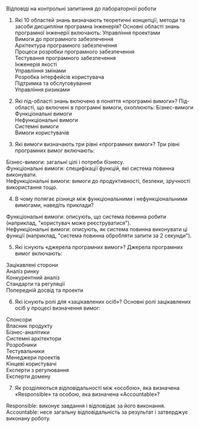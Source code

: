 Відповіді на контрольні запитання до лабораторної роботи 
1) Які 10 областей знань визначають теоретичні концепції, методи та засоби дисципліни програмна інженерія?
Основні області знань програмної інженерії включають:
Управління проектами <br />
Вимоги до програмного забезпечення<br />
Архітектура програмного забезпечення<br />
Процеси розробки програмного забезпечення<br />
Тестування програмного забезпечення<br />
Інженерія якості<br />
Управління змінами<br />
Розробка інтерфейсів користувача<br />
Підтримка та обслуговування<br />
Управління ризиками<br />


2) Які під-області знань включено в поняття «програмні вимоги»?
Під-області, що включені в програмні вимоги, охоплюють:
Бізнес-вимоги<br />
Функціональні вимоги<br />
Нефункціональні вимоги<br />
Системні вимоги<br />
Вимоги користувачів<br />

3) Які вимоги визначають три рівні «програмних вимог»?
Три рівні програмних вимог включають:

Бізнес-вимоги: загальні цілі і потреби бізнесу.<br />
Функціональні вимоги: специфікації функцій, які система повинна виконувати.<br />
Нефункціональні вимоги: вимоги до продуктивності, безпеки, зручності використання тощо.<br />

4) В чому полягає різниця між функціональними і нефункціональними вимогами, наведіть приклади?

Функціональні вимоги: описують, що система повинна робити (наприклад, "користувач може реєструватися").<br />
Нефункціональні вимоги: описують, як система повинна виконувати ці функції (наприклад, "система повинна обробляти запити за 2 секунди").<br />

5) Які існують «джерела програмних вимог»?
Джерела програмних вимог включають:

Зацікавлені сторони<br />
Аналіз ринку<br />
Конкурентний аналіз<br />
Стандарти та регуляції<br />
Попередній досвід та проекти<br />

6) Які існують ролі для «зацікавлених осіб»?
Основні ролі зацікавлених осіб у процесі визначення вимог:

Спонсори<br />
Власник продукту<br />
Бізнес-аналітики<br />
Системні архітектори<br />
Розробники<br />
Тестувальники<br />
Менеджери проектів<br />
Кінцеві користувачі<br />
Експерти з регулювання<br />
Експерти домену<br />

7) Як розділяються відповідальності між «особою», яка визначена «Responsible» та особою, яка визначена «Accountable»?

Responsible: виконує завдання і відповідає за його виконання.<br />
Accountable: несе загальну відповідальність за результат і затверджує виконану роботу.
